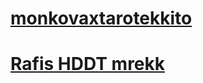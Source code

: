 # [monkovaxtarotekkito](https://taro.s-ul.eu/RcpAdSgi)
# [Rafis HDDT mrekk](https://taro.s-ul.eu/NzBdyEN3)
